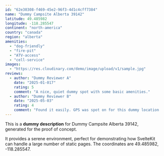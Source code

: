 ```yaml
---
id: "62e30308-f469-45e2-96f3-4d1c4cff7384"
name: "Dummy Campsite Alberta 39142"
latitude: 49.485982
longitude: -118.285547
continent: "north-america"
country: "canada"
region: "alberta"
amenities:
  - "dog-friendly"
  - "fire-pit"
  - "ATV-access"
  - "cell-service"
images:
  - "https://res.cloudinary.com/demo/image/upload/v1/sample.jpg"
reviews:
  - author: "Dummy Reviewer A"
    date: "2025-01-017"
    rating: 5
    comment: "A nice, quiet dummy spot with some basic amenities."
  - author: "Dummy Reviewer B"
    date: "2025-05-03"
    rating: 4
    comment: "Found it easily. GPS was spot on for this dummy location."
---
```


This is a **dummy description** for Dummy Campsite Alberta 39142, generated for the proof of concept.

It provides a serene environment, perfect for demonstrating how SvelteKit can handle a large number of static pages. The coordinates are 49.485982, -118.285547.
